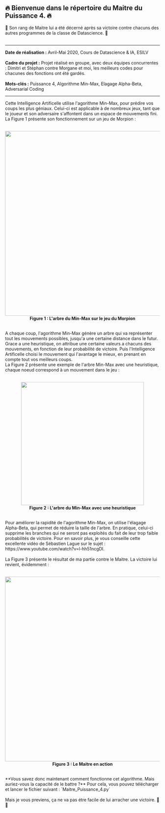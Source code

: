 
## 🔥 Bienvenue dans le répertoire du Maitre du Puissance 4. 🔥  
🔰 Son rang de Maitre lui a été décerné après sa victoire contre chacuns des autres programmes de la classe de Datascience. 🔰   
<br>
_________________________________________________________________________________________________________________________________

**Date de réalisation :** Avril-Mai 2020, Cours de Datascience & IA, ESILV  
<br>
**Cadre du projet :** Projet réalisé en groupe, avec deux équipes concurrentes : Dimitri et Stéphan contre Morgane et moi, les meilleurs codes pour chacunes des fonctions ont été gardés.  
<br>
**Mots-clés :** Puissance 4, Algorithme Min-Max, Elagage Alpha-Beta, Adversarial Coding  

____________________________________________________________________________________________________________________________________

Cette Intelligence Artificelle utilise l'agorithme Min-Max, pour prédire vos coups les plus géniaux. Celui-ci est applicable à de nombreux jeux, tant que le joueur et son adversaire s'affontent dans un espace de mouvements fini.  
La Figure 1 présente son fonctionnement sur un jeu de Morpion :  
<br>
<p align="center">
  <img src="https://user-images.githubusercontent.com/90097422/208294578-eca26d53-12a1-4482-ab11-651f1b176b6d.png" width="600"><br>
  <b>Figure 1 : L'arbre du Min-Max sur le jeu du Morpion</b>
</p>
<br>
A chaque coup, l'agorithme Min-Max génère un arbre qui va représenter tout les mouvements possibles, jusqu'a une certaine distance dans le futur. Grace a une heuristique, on attribue une certaine valeurs a chacuns des mouvements, en fonction de leur probabilité de victoire. Puis l'Intelligence Artificelle choisi le mouvement qui l'avantage le mieux, en prenant en compte tout vos meilleurs coups.  
<br>
La Figure 2 présente une exemple de l'arbre Min-Max avec une heuristique, chaque noeud correspond à un mouvement dans le jeu :  
<br><br>
<p align="center">
  <img src="https://user-images.githubusercontent.com/90097422/208295650-0a7abd0c-e160-4da6-a19f-2a333c9a3350.png" width="400"><br>
  <b>Figure 2 : L'arbre du Min-Max avec une heuristique</b>
</p>
<br>
Pour améliorer la rapidité de l'agorithme Min-Max, on utilise l'élagage Alpha-Beta, qui permet de réduire la taille de l'arbre. En pratique, celui-ci supprime  les branches qui ne seront pas exploités du fait de leur trop faible probabilités de victoire.  
Pour en savoir plus, je vous conseille cette excellente vidéo de Sébastien Lague sur le sujet : https://www.youtube.com/watch?v=l-hh51ncgDI.  
<br><br>
La Figure 3 présente le résultat de ma partie contre le Maitre. La victoire lui revient, évidemment :  
<br><br>
<p align="center">
  <img src="https://user-images.githubusercontent.com/90097422/174677532-b8e32e2f-e650-4244-8926-c4073288fc21.png" width="600"><br>
  <b>Figure 3 : Le Maitre en action</b>
</p>
<br>
**Vous savez donc maintenant comment fonctionne cet algorithme. Mais auriez-vous la capacité de le battre ?**  
Pour cela, vous pouvez télécharger et lancer le fichier suivant : `Maitre_Puissance_4.py`  
<br><br>
Mais je vous previens, ça ne va pas étre facile de lui arracher une victoire. 💪🎯 
